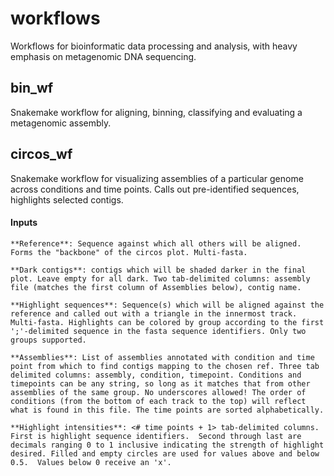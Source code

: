 # workflows
Workflows for bioinformatic data processing and analysis, with heavy emphasis on metagenomic DNA sequencing.

## bin_wf

Snakemake workflow for aligning, binning, classifying and evaluating a
metagenomic assembly.

## circos_wf
Snakemake workflow for visualizing assemblies of a particular genome across conditions and time points.  Calls out pre-identified sequences, highlights selected contigs.

#### Inputs

	**Reference**: Sequence against which all others will be aligned. Forms the "backbone" of the circos plot. Multi-fasta.

	**Dark contigs**: contigs which will be shaded darker in the final plot. Leave empty for all dark. Two tab-delimited columns: assembly file (matches the first column of Assemblies below), contig name.

	**Highlight sequences**: Sequence(s) which will be aligned against the reference and called out with a triangle in the innermost track. Multi-fasta. Highlights can be colored by group according to the first ';'-delimited sequence in the fasta sequence identifiers. Only two groups supported.

	**Assemblies**: List of assemblies annotated with condition and time point from which to find contigs mapping to the chosen ref. Three tab delimited columns: assembly, condition, timepoint. Conditions and timepoints can be any string, so long as it matches that from other assemblies of the same group. No underscores allowed! The order of conditions (from the bottom of each track to the top) will reflect what is found in this file. The time points are sorted alphabetically.

	**Highlight intensities**: <# time points + 1> tab-delimited columns.  First is highlight sequence identifiers.  Second through last are decimals ranging 0 to 1 inclusive indicating the strength of highlight desired. Filled and empty circles are used for values above and below 0.5.  Values below 0 receive an 'x'.
